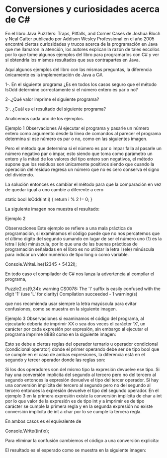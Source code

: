 # Conversiones y curiosidades acerca de C#

En el libro Java Puzzlers: Traps, Pitfalls, and Corner Cases de Joshua Bloch y Neal Gafter publicado por Addison Wesley Professional en el año 2005 encontré ciertas curiosidades y trucos acerca de la programación en Java que me llamaron la atención, los autores explican la razón de tales escollos por lo que tome algunos ejemplos del libro para programarlos con C# y ver si obtendría los mismos resultados que sus contrapartes en Java.

Aquí algunos ejemplos del libro con las mismas preguntas, la diferencia únicamente es la implementación de Java a C#.

1-. En el siguiente programa ¿Es en todos los casos seguro que el método IsOdd determine correctamente si el número entero es par o no?



2-.¿Qué valor imprime el siguiente programa?



3-. ¿Cuál es el resultado del siguiente programa?



Analicemos cada uno de los ejemplos.

Ejemplo 1
Observaciones Al ejecutar el programa y pasarle un número entero como argumento desde la línea de comandos al parecer el programa determina si ese número es par o no, como en las siguientes imagen.



Pero el método que determina si el número es par o impar falla al pasarle un número negativo par o impar, esto siendo que toma como parámetro un entero y la mitad de los valores del tipo entero son negativos, el método supone que los residuos son únicamente positivos siendo que cuando la operación del residuo regresa un número que no es cero conserva el signo del dividendo.


La solución entonces es cambiar el método para que la comparación en vez de quedar igual a uno cambie a diferente a cero


static bool IsOdd(int i)
{
    return i % 2 != 0;
}


La siguiente imagen nos muestra el resultado:


Ejemplo 2

Observaciones Este ejemplo se refiere a una mala práctica de programación, si examinamos el código puede que no nos percatemos que el último digito del segundo sumando en lugar de ser el número uno (1) es la letra l (ele) minúscula, por lo que una de las buenas prácticas de programación señaladas en el libro es no utilizar la letra l (ele) minúscula para indicar un valor numérico de tipo long o como variable.


Console.WriteLine(12345 + 5432l);

En todo caso el compilador de C# nos lanza la advertencia al compilar el programa,


Puzzle2.cs(9,34): warning CS0078: The 'l' suffix is easily 
confused with the digit '1' (use 'L' for clarity)
Compilation succeeded - 1 warning(s)


que nos recomienda usar siempre la letra mayúscula para evitar confusiones, como se muestra en la siguiente imagen.



Ejemplo 3
Observaciones si examinamos el código del programa, al ejecutarlo debería de imprimir XX o sea dos veces el carácter ‘X’, un carácter por cada expresión por expresión, sin embargo al ejecutar el programa imprime 8888 como en la siguiente imagen:




Esto se debe a ciertas reglas del operador ternario u operador condicional (condicional operator) donde el primer operando debe ser de tipo bool que se cumple en el caso de ambas expresiones, la diferencia está en el segundo y tercer operador donde las reglas son:

Si los dos operadores son del mismo tipo la expresión devuelve ese tipo.
Si hay una conversión implícita del segundo al tercero pero no del tercero al segundo entonces la expresión devuelve el tipo del tercer operador.
Si hay una conversión implícita del tercero al segundo pero no del segundo al tercero entonces la expresión devuelve el tipo del segundo operador.
En el ejemplo 3 en la primera expresión existe la conversión implícita de char a int por lo que valor de la expresión es de tipo int y a imprimir es de tipo carácter se cumple la primera regla y en la segunda expresión no existe conversión implícita de int a char por lo se cumple la tercera regla.

En ambos casos es el equivalente de

Console.Write((int)x);

Para eliminar la confusión cambiemos el código a una conversión explicita:


El resultado es el esperado como se muestra en la siguiente imagen:


